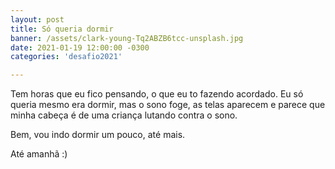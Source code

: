 ```yaml
---
layout: post
title: Só queria dormir
banner: /assets/clark-young-Tq2ABZB6tcc-unsplash.jpg
date: 2021-01-19 12:00:00 -0300
categories: 'desafio2021'

---
```

Tem horas que eu fico pensando, o que eu to fazendo acordado.
Eu só queria mesmo era dormir, mas o sono foge, as telas aparecem e parece que minha cabeça é de uma criança lutando contra o sono.

Bem, vou indo dormir um pouco, até mais.

Até amanhã :)
